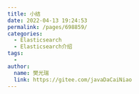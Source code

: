 ```yaml
---
title: 小结
date: 2022-04-13 19:24:53
permalink: /pages/698859/
categories:
  - Elasticsearch
  - Elasticsearch介绍
tags:
  - 
author: 
  name: 樊光瑞
  link: https://gitee.com/javaDaCaiNiao
---
```

